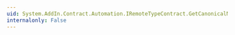 ```yaml
---
uid: System.AddIn.Contract.Automation.IRemoteTypeContract.GetCanonicalName
internalonly: False
---
```

